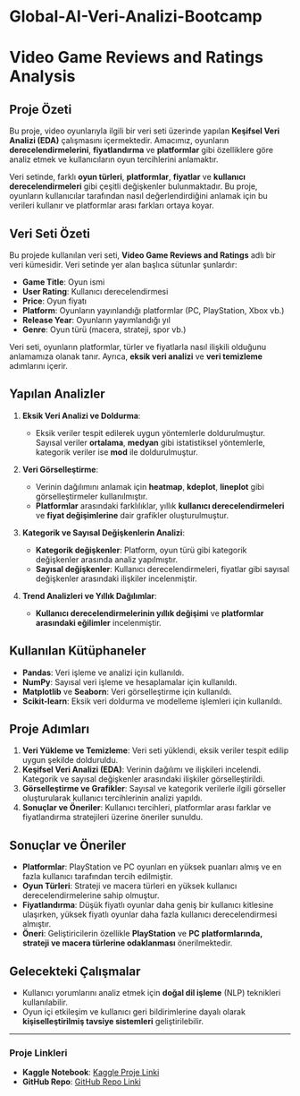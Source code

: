 # Global-AI-Veri-Analizi-Bootcamp
# Video Game Reviews and Ratings Analysis

## **Proje Özeti**
Bu proje, video oyunlarıyla ilgili bir veri seti üzerinde yapılan **Keşifsel Veri Analizi (EDA)** çalışmasını içermektedir. Amacımız, oyunların **derecelendirmelerini**, **fiyatlandırma** ve **platformlar** gibi özelliklere göre analiz etmek ve kullanıcıların oyun tercihlerini anlamaktır.

Veri setinde, farklı **oyun türleri**, **platformlar**, **fiyatlar** ve **kullanıcı derecelendirmeleri** gibi çeşitli değişkenler bulunmaktadır. Bu proje, oyunların kullanıcılar tarafından nasıl değerlendirdiğini anlamak için bu verileri kullanır ve platformlar arası farkları ortaya koyar.

## **Veri Seti Özeti**
Bu projede kullanılan veri seti, **Video Game Reviews and Ratings** adlı bir veri kümesidir. Veri setinde yer alan başlıca sütunlar şunlardır:
- **Game Title**: Oyun ismi
- **User Rating**: Kullanıcı derecelendirmesi
- **Price**: Oyun fiyatı
- **Platform**: Oyunların yayınlandığı platformlar (PC, PlayStation, Xbox vb.)
- **Release Year**: Oyunların yayımlandığı yıl
- **Genre**: Oyun türü (macera, strateji, spor vb.)

Veri seti, oyunların platformlar, türler ve fiyatlarla nasıl ilişkili olduğunu anlamamıza olanak tanır. Ayrıca, **eksik veri analizi** ve **veri temizleme** adımlarını içerir.

## **Yapılan Analizler**
1. **Eksik Veri Analizi ve Doldurma**:
   - Eksik veriler tespit edilerek uygun yöntemlerle doldurulmuştur. Sayısal veriler **ortalama**, **medyan** gibi istatistiksel yöntemlerle, kategorik veriler ise **mod** ile doldurulmuştur.

2. **Veri Görselleştirme**:
   - Verinin dağılımını anlamak için **heatmap**, **kdeplot**, **lineplot** gibi görselleştirmeler kullanılmıştır.
   - **Platformlar** arasındaki farklılıklar, yıllık **kullanıcı derecelendirmeleri** ve **fiyat değişimlerine** dair grafikler oluşturulmuştur.

3. **Kategorik ve Sayısal Değişkenlerin Analizi**:
   - **Kategorik değişkenler**: Platform, oyun türü gibi kategorik değişkenler arasında analiz yapılmıştır.
   - **Sayısal değişkenler**: Kullanıcı derecelendirmeleri, fiyatlar gibi sayısal değişkenler arasındaki ilişkiler incelenmiştir.

4. **Trend Analizleri ve Yıllık Dağılımlar**:
   - **Kullanıcı derecelendirmelerinin yıllık değişimi** ve **platformlar arasındaki eğilimler** incelenmiştir.
   
## **Kullanılan Kütüphaneler**
- **Pandas**: Veri işleme ve analizi için kullanıldı.
- **NumPy**: Sayısal veri işleme ve hesaplamalar için kullanıldı.
- **Matplotlib** ve **Seaborn**: Veri görselleştirme için kullanıldı.
- **Scikit-learn**: Eksik veri doldurma ve modelleme işlemleri için kullanıldı.

## **Proje Adımları**
1. **Veri Yükleme ve Temizleme**: Veri seti yüklendi, eksik veriler tespit edilip uygun şekilde dolduruldu.
2. **Keşifsel Veri Analizi (EDA)**: Verinin dağılımı ve ilişkileri incelendi. Kategorik ve sayısal değişkenler arasındaki ilişkiler görselleştirildi.
3. **Görselleştirme ve Grafikler**: Sayısal ve kategorik verilerle ilgili görseller oluşturularak kullanıcı tercihlerinin analizi yapıldı.
4. **Sonuçlar ve Öneriler**: Kullanıcı tercihleri, platformlar arası farklar ve fiyatlandırma stratejileri üzerine öneriler sunuldu.

## **Sonuçlar ve Öneriler**
- **Platformlar**: PlayStation ve PC oyunları en yüksek puanları almış ve en fazla kullanıcı tarafından tercih edilmiştir.
- **Oyun Türleri**: Strateji ve macera türleri en yüksek kullanıcı derecelendirmelerine sahip olmuştur.
- **Fiyatlandırma**: Düşük fiyatlı oyunlar daha geniş bir kullanıcı kitlesine ulaşırken, yüksek fiyatlı oyunlar daha fazla kullanıcı derecelendirmesi almıştır.
- **Öneri**: Geliştiricilerin özellikle **PlayStation** ve **PC platformlarında, strateji ve macera türlerine odaklanması** önerilmektedir.

## **Gelecekteki Çalışmalar**
- Kullanıcı yorumlarını analiz etmek için **doğal dil işleme** (NLP) teknikleri kullanılabilir.
- Oyun içi etkileşim ve kullanıcı geri bildirimlerine dayalı olarak **kişiselleştirilmiş tavsiye sistemleri** geliştirilebilir.

---

### **Proje Linkleri**
- **Kaggle Notebook**: [Kaggle Proje Linki](kaggle-linkinizi-buraya-ekleyin)
- **GitHub Repo**: [GitHub Repo Linki](github-repo-linkinizi-buraya-ekleyin)

